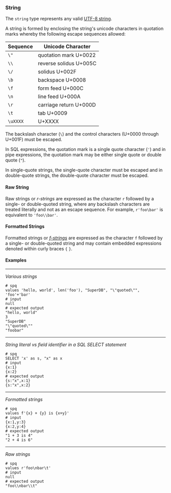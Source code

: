 ### String

The `string` type represents any valid
[UTF-8 string](https://en.wikipedia.org/wiki/UTF-8).

A string is formed by enclosing the string's unicode characters in
quotation marks whereby the following escape sequences allowed:

| Sequence | Unicode Character      |
|----------|------------------------|
| `\"`     | quotation mark  U+0022 |
| `\\`     | reverse solidus U+005C |
| `\/`     | solidus         U+002F |
| `\b`     | backspace       U+0008 |
| `\f`     | form feed       U+000C |
| `\n`     | line feed       U+000A |
| `\r`     | carriage return U+000D |
| `\t`     | tab             U+0009 |
| `\uXXXX` |                 U+XXXX |

The backslash character (`\`) and the control characters (U+0000 through U+001F)
must be escaped.

In SQL expressions, the quotation mark is a single quote character (`'`) 
and in pipe expressions, the quotation mark may be either single quote or
double quote (`"`).

In single-quote strings, the single-quote character must 
be escaped and in double-quote strings, the double-quote character must be
escaped.

#### Raw String

Raw strings or _r-strings_
are expressed as the character `r` followed by a single- or double-quoted
string, where any backslash characters are treated literally and not as an
escape sequence.  For example, `r'foo\bar'` is equivalent to `'foo\\bar'`.

#### Formatted Strings

Formatted strings or
[_f-strings_](../expressions.md#formatted-string-literals) are expressed
as the character `f` followed by a single- or double-quoted
string and may contain embedded expressions denoted within 
curly braces `{` `}`.

#### Examples
---
_Various strings_

```mdtest-spq
# spq
values 'hello, world', len('foo'), "SuperDB", "\"quoted\"", 'foo'+'bar'
# input
null
# expected output
"hello, world"
3
"SuperDB"
"\"quoted\""
"foobar"
```
---
_String literal vs field identifier in a SQL SELECT statement_

```mdtest-spq
# spq
SELECT 'x' as s, "x" as x
# input
{x:1}
{x:2}
# expected output
{s:"x",x:1}
{s:"x",x:2}
```
---
_Formatted strings_

```mdtest-spq
# spq
values f'{x} + {y} is {x+y}'
# input
{x:1,y:3}
{x:2,y:4}
# expected output
"1 + 3 is 4"
"2 + 4 is 6"
```
---
_Raw strings_

```mdtest-spq
# spq
values r'foo\nbar\t'
# input
null
# expected output
"foo\\nbar\\t"
```